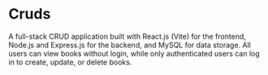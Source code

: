# Cruds
A full-stack CRUD application built with React.js (Vite) for the frontend, Node.js and Express.js for the backend, and MySQL for data storage. All users can view books without login, while only authenticated users can log in to create, update, or delete books.
